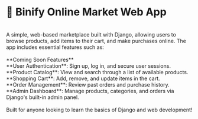# 🛒 Binify Online Market Web App
 <br/> 
A simple, web-based marketplace built with Django, allowing users to browse products, add items to their cart, and make purchases online. The app includes essential features such as: <br/> 
<br/> 
**Coming Soon Features** <br/> 
**User Authentication**: Sign up, log in, and secure user sessions. <br/> 
**Product Catalog**: View and search through a list of available products. <br/> 
**Shopping Cart**: Add, remove, and update items in the cart. <br/> 
**Order Management**: Review past orders and purchase history. <br/> 
**Admin Dashboard**: Manage products, categories, and orders via Django's built-in admin panel. <br/> 
 <br/> 
Built for anyone looking to learn the basics of Django and web development!
